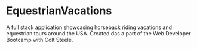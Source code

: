 # EquestrianVacations
A full stack application showcasing horseback riding vacations and equestrian tours around the USA. 
Created das a part of the Web Developer Bootcamp with Colt Steele.
